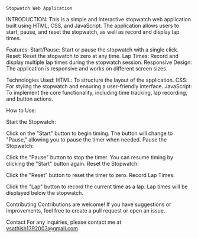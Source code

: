                                                                          Stopwatch Web Application
INTRODUCTION:
This is a simple and interactive stopwatch web application built using HTML, CSS, and JavaScript. The application allows users to start, pause, and reset the stopwatch, as well as record and display lap times.

Features:
Start/Pause: Start or pause the stopwatch with a single click.
Reset: Reset the stopwatch to zero at any time.
Lap Times: Record and display multiple lap times during the stopwatch session.
Responsive Design: The application is responsive and works on different screen sizes.

Technologies Used:
HTML: To structure the layout of the application.
CSS: For styling the stopwatch and ensuring a user-friendly interface.
JavaScript: To implement the core functionality, including time tracking, lap recording, and button actions.


How to Use:

Start the Stopwatch:

Click on the "Start" button to begin timing.
The button will change to "Pause," allowing you to pause the timer when needed.
Pause the Stopwatch:

Click the "Pause" button to stop the timer.
You can resume timing by clicking the "Start" button again.
Reset the Stopwatch:

Click the "Reset" button to reset the timer to zero.
Record Lap Times:

Click the "Lap" button to record the current time as a lap.
Lap times will be displayed below the stopwatch.

Contributing
Contributions are welcome! If you have suggestions or improvements, feel free to create a pull request or open an issue.

Contact
For any inquiries, please contact me at vsathish1392003@gmail.com

